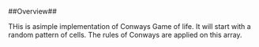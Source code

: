 ##Overview##

THis is asimple implementation of Conways Game of life. It will start with a random pattern of cells. The 
rules of Conways are applied on this array.
